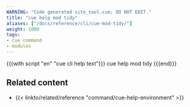 ```yaml
---
WARNING: "Code generated site_tool.cue; DO NOT EDIT."
title: "cue help mod tidy"
aliases: ["/docs/reference/cli/cue-mod-tidy/"]
weight: 1000
tags:
- cue command
- modules
---
```


{{{with script "en" "cue cli help text"}}}
cue help mod tidy
{{{end}}}

## Related content

- {{< linkto/related/reference "command/cue-help-environment" >}}

